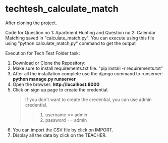 # techtesh_calculate_match
After cloning the project.

Code for Question no 1: Apartment Hunting and Question no 2: Calendar Matching saved in "calculate_match.py". 
You can execute using this file using "python calculate_match.py" command to get the output

Execution for Tech Test Folder task:
1. Download or Clone the Repository:
2. Make sure to install requirements.txt file. "pip install -r requirements.txt"
3. After all the installation complete use the django command to runserver:   **python manage.py runserver**
4. Open the browser: **http://localhost:8000**
5. Click on sign up page to create the credential.
      > If you don't want to  create the credential, you can use admin credential.
      >> 1. username == admin
      >> 2. password == admin
6. You can import the CSV file by click on IMPORT.
7. Display all the data by click on the TEACHER.
